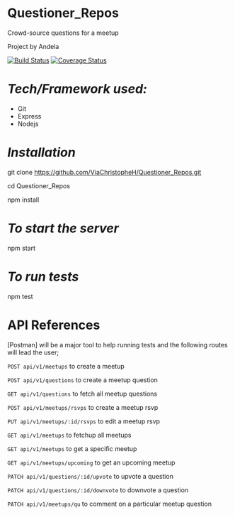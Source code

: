 # Questioner_Repos
Crowd-source questions for a meetup

Project by Andela

[![Build Status](https://travis-ci.org/ViaChristopheH/Questioner_Repos.svg?branch=develop)](https://travis-ci.org/ViaChristopheH/Questioner_Repos)
[![Coverage Status](https://coveralls.io/repos/github/ViaChristopheH/Questioner_Repos/badge.svg?branch=ft-%23163382953-TravisCoveralls)](https://coveralls.io/github/ViaChristopheH/Questioner_Repos?branch=ft-%23163382953-TravisCoveralls)

# *Tech/Framework used:*

- Git
- Express
- Nodejs

# *Installation*

git clone https://github.com/ViaChristopheH/Questioner_Repos.git

cd Questioner_Repos

npm install

# *To start the server*

npm start

# *To run tests*

npm test

# API References

[Postman] will be a major tool to help running tests and the following routes will lead the user;

 `POST api/v1/meetups` to create a meetup

  `POST api/v1/questions` to create a meetup question

  `GET api/v1/questions` to fetch all meetup questions

  `POST api/v1/meetups/rsvps` to create a meetup rsvp

  `PUT api/v1/meetups/:id/rsvps` to edit a meetup rsvp

  `GET api/v1/meetups` to fetchup all meetups

  `GET api/v1/meetups` to get a specific meetup

  `GET api/v1/meetups/upcoming` to get an upcoming meetup

  `PATCH api/v1/questions/:id/upvote` to upvote a question

  `PATCH api/v1/questions/:id/downvote` to downvote a question

  `PATCH api/v1/meetups/qu` to comment on a particular meetup question



